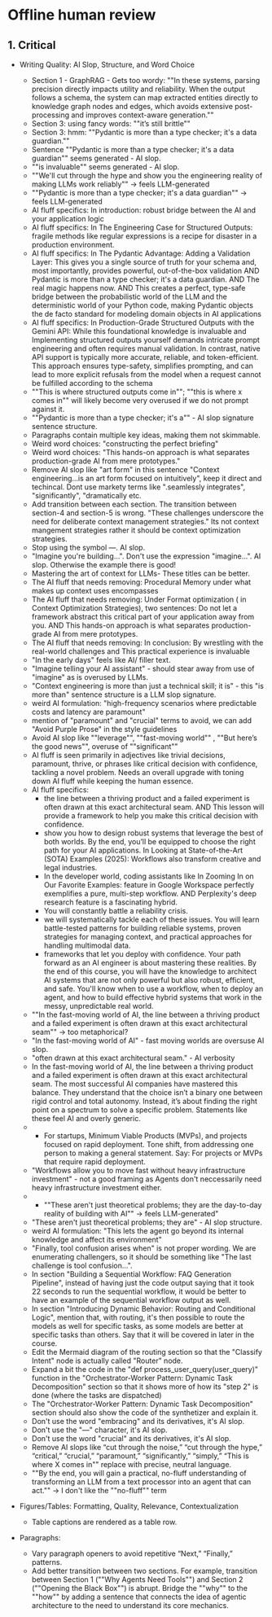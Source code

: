 # Offline human review

## 1. Critical
- Writing Quality: AI Slop, Structure, and Word Choice
    - Section 1 - GraphRAG - Gets too wordy: ""In these systems, parsing precision directly impacts utility and reliability. When the output follows a schema, the system can map extracted entities directly to knowledge graph nodes and edges, which avoids extensive post-processing and improves context-aware generation.""
    - Section 3: using fancy words: ""it’s still brittle""
    - Section 3: hmm: ""Pydantic is more than a type checker; it's a data guardian.""
    - Sentence ""Pydantic is more than a type checker; it's a data guardian"" seems generated - AI slop.
    - ""is invaluable"" seems generated - AI slop.
    - ""We'll cut through the hype and show you the engineering reality of making LLMs work reliably"" -> feels LLM-generated
    - ""Pydantic is more than a type checker; it's a data guardian"" -> feels LLM-generated
    - AI fluff specifics: In introduction: robust bridge between the AI and your application logic
    - AI fluff specifics: In The Engineering Case for Structured Outputs: fragile methods like regular expressions is a recipe for disaster in a production environment.
    - AI fluff specifics: In The Pydantic Advantage: Adding a Validation Layer: This gives you a single source of truth for your schema and, most importantly, provides powerful, out-of-the-box validation AND Pydantic is more than a type checker; it's a data guardian. AND The real magic happens now. AND This creates a perfect, type-safe bridge between the probabilistic world of the LLM and the deterministic world of your Python code, making Pydantic objects the de facto standard for modeling domain objects in AI applications
    - AI fluff specifics: In Production-Grade Structured Outputs with the Gemini API: While this foundational knowledge is invaluable and Implementing structured outputs yourself demands intricate prompt engineering and often requires manual validation. In contrast, native API support is typically more accurate, reliable, and token-efficient. This approach ensures type-safety, simplifies prompting, and can lead to more explicit refusals from the model when a request cannot be fulfilled according to the schema
    - ""This is where structured outputs come in""; ""this is where x comes in"" will likely become very overused if we do not prompt against it.
    - ""Pydantic is more than a type checker; it's a"" - AI slop signature sentence structure.
    - Paragraphs contain multiple key ideas, making them not skimmable.
    - Weird word choices: "constructing the perfect briefing"
    - Weird word choices: "This hands-on approach is what separates production-grade AI from mere prototypes."
    - Remove AI slop like "art form" in this sentence "Context engineering...is an art form focused on intuitively", keep it direct and techincal. Dont use markety terms like ".seamlessly integrates", "significantly", "dramatically etc.
    - Add transition between each section. The transition between section-4 and section-5 is wrong. "These challenges underscore the need for deliberate context management strategies." Its not context mangement strategies rather it should be context optimization strategies.
    - Stop using the symbol —. AI slop.
    - "Imagine you're building...". Don't use the expression "imagine...". AI slop. Otherwise the example there is good!
    - Mastering the art of context for LLMs- These titles can be better.
    - The AI fluff that needs removing: Procedural Memory under what makes up context uses encompasses
    - The AI fluff that needs removing: Under Format optimization ( in Context Optimization Strategies), two sentences: Do not let a framework abstract this critical part of your application away from you. AND This hands-on approach is what separates production-grade AI from mere prototypes.
    - The AI fluff that needs removing: In conclusion: By wrestling with the real-world challenges and This practical experience is invaluable
    - "In the early days" feels like AI/ filler text.
    - "Imagine telling your AI assistant" - should stear away from use of "imagine" as is overused by LLMs.
    - "Context engineering is more than just a technical skill; it is" - this "is more than" sentence structure is a LLM slop signature.
    -  weird AI formulation: "high-frequency scenarios where predictable costs and latency are paramount"
    - mention of "paramount" and "crucial" terms to avoid, we can add "Avoid Purple Prose" in the style guidelines
    - Avoid AI slop like ""leverage"", ""fast-moving world"" , ""But here’s the good news"", overuse of ""significant""
    - AI fluff is seen primarily in adjectives like trivial decisions, paramount, thrive, or phrases like critical decision with confidence, tackling a novel problem. Needs an overall upgrade with toning down AI fluff while keeping the human essence.
    - AI fluff specifics: 
        - the line between a thriving product and a failed experiment is often drawn at this exact architectural seam. AND This lesson will provide a framework to help you make this critical decision with confidence.
        - show you how to design robust systems that leverage the best of both worlds. By the end, you’ll be equipped to choose the right path for your AI applications. In Looking at State-of-the-Art (SOTA) Examples (2025): Workflows also transform creative and legal industries.
        - In the developer world, coding assistants like In Zooming In on Our Favorite Examples: feature in Google Workspace perfectly exemplifies a pure, multi-step workflow. AND Perplexity's deep research feature is a fascinating hybrid.
        - You will constantly battle a reliability crisis.
        - we will systematically tackle each of these issues. You will learn battle-tested patterns for building reliable systems, proven strategies for managing context, and practical approaches for handling multimodal data.
        - frameworks that let you deploy with confidence. Your path forward as an AI engineer is about mastering these realities. By the end of this course, you will have the knowledge to architect AI systems that are not only powerful but also robust, efficient, and safe. You'll know when to use a workflow, when to deploy an agent, and how to build effective hybrid systems that work in the messy, unpredictable real world.
    - ""In the fast-moving world of AI, the line between a thriving product and a failed experiment is often drawn at this exact architectural seam"" -> too metaphorical?
    - "In the fast-moving world of AI" - fast moving worlds are oversuse AI slop.
    - "often drawn at this exact architectural seam." - AI verbosity
    - In the fast-moving world of AI, the line between a thriving product and a failed experiment is often drawn at this exact architectural seam. The most successful AI companies have mastered this balance. They understand that the choice isn’t a binary one between rigid control and total autonomy. Instead, it’s about finding the right point on a spectrum to solve a specific problem. Statements like these feel AI and overly generic.
    - - For startups, Minimum Viable Products (MVPs), and projects focused on rapid deployment. Tone shift, from addressing one person to making a general statement. Say: For projects or MVPs that require rapid deployment.
    - "Workflows allow you to move fast without heavy infrastructure investment" - not a good framing as Agents don't neccessarily need heavy infrastructure investment either.
    - - ""These aren't just theoretical problems; they are the day-to-day reality of building with AI"" -> feels LLM-generated"
    - "These aren't just theoretical problems; they are" - AI slop structure.
    - weird AI formulation: "This lets the agent go beyond its internal knowledge and affect its environment"
    - "Finally, tool confusion arises when" is not proper wording. We are enumerating challengers, so it should be something like "The last challenge is tool confusion...".
    - In section "Building a Sequential Workflow: FAQ Generation Pipeline", instead of having just the code output saying that it took 22 seconds to run the sequential workflow, it would be better to have an example of the sequential workflow output as well.
    - In section "Introducing Dynamic Behavior: Routing and Conditional Logic", mention that, with routing, it's then possible to route the models as well for specific tasks, as some models are better at specific tasks than others. Say that it will be covered in later in the course.
    - Edit the Mermaid diagram of the routing section so that the "Classify Intent" node is actually called "Router" node.
    - Expand a bit the code in the "def process_user_query(user_query)" function in the "Orchestrator-Worker Pattern: Dynamic Task Decomposition" section so that it shows more of how its "step 2" is done (where the tasks are dispatched)
    - The "Orchestrator-Worker Pattern: Dynamic Task Decomposition" section should also show the code of the synthetizer and explain it.
    - Don't use the word "embracing" and its derivatives, it's AI slop.
    - Don't use the "—" character, it's AI slop.
    - Don't use the word "crucial" and its derivatives, it's AI slop.
    - Remove AI slops like “cut through the noise,” “cut through the hype,” “critical,” “crucial,” “paramount,” “significantly,” “simply,” “This is where X comes in"" replace with precise, neutral language.
    - ""By the end, you will gain a practical, no-fluff understanding of transforming an LLM from a text processor into an agent that can act."" -> I don't like the ""no-fluff"" term

 
- Figures/Tables: Formatting, Quality, Relevance, Contextualization
    - Table captions are rendered as a table row.

- Paragraphs:
    - Vary paragraph openers to avoid repetitive “Next,” “Finally,” patterns.
    - Add better transition between two sections. For example, transition between Section 1 (""Why Agents Need Tools"") and Section 2 (""Opening the Black Box"") is abrupt. Bridge the ""why"" to the ""how"" by adding a sentence that connects the idea of agentic architecture to the need to understand its core mechanics. 